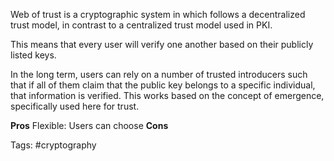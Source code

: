 Web of trust is a cryptographic system in which follows a decentralized trust model, in contrast to a centralized trust model used in PKI. 

This means that every user will verify one another based on their publicly listed keys.

In the long term, users can rely on a number of trusted introducers such that if all of them claim that the public key belongs to a specific individual, that information is verified. This works based on the concept of emergence, specifically used here for trust.

**Pros**
Flexible: Users can choose
**Cons**

Tags: #cryptography 